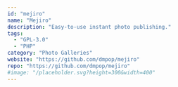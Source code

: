 ```yaml
---
id: "mejiro"
name: "Mejiro"
description: "Easy-to-use instant photo publishing."
tags:
  - "GPL-3.0"
  - "PHP"
category: "Photo Galleries"
website: "https://github.com/dmpop/mejiro"
repo: "https://github.com/dmpop/mejiro"
#image: "/placeholder.svg?height=300&width=400"
---
```



